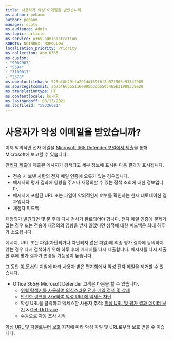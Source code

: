 ```yaml
---
title: 사용자가 악성 이메일을 받았습니까
ms.author: pebaum
author: pebaum
manager: scotv
ms.audience: Admin
ms.topic: article
ms.service: o365-administration
ROBOTS: NOINDEX, NOFOLLOW
localization_priority: Priority
ms.collection: Adm_O365
ms.custom:
- "9002907"
- "5594"
- "3100017"
- "2578"
ms.openlocfilehash: 525af0b29ffa291ddf69f6f2d97f505e93342989
ms.sourcegitcommit: ab75f66355116e995b3cb5505465b31989339e28
ms.translationtype: HT
ms.contentlocale: ko-KR
ms.lasthandoff: 08/13/2021
ms.locfileid: "58326681"
---
```

# <a name="did-your-users-receive-malicious-email"></a>사용자가 악성 이메일을 받았습니까?

이제 악의적인 전자 메일을 [Microsoft 365 Defender 포털에서 제출](https://sip.security.microsoft.com/reportsubmission?viewid=admin)을 통해 Microsoft에 보고할 수 있습니다.

[관리자 제출](https://security.microsoft.com/reportsubmission?viewid=admin)에 제출된 메시지가 검색되고 세부 정보에 표시된 다음 결과가 표시됩니다.

- 전송 시 보낸 사람의 전자 메일 인증에 오류가 있는 경우입니다.
- 메시지의 평가 결과에 영향을 주거나 재정의할 수 있는 정책 조회에 대한 정보입니다.
- 메시지에 포함된 URL 또는 파일이 악의적인지 여부를 확인하는 현재 데토네이션 결과입니다.
- 채점자 피드백

재정의가 발견되면 몇 분 후에 다시 검사가 완료되어야 합니다. 전자 메일 인증에 문제가 없는 경우 또는 전송이 재정의의 영향을 받지 않았다면 성적에 대한 피드백은 최대 하루가 소요됩니다.

메시지, URL 또는 파일(차단되거나 차단되지 않은 파일)에 최종 평가 결과에 동의하지 않는 경우 다시 검색하기 위해 하루 후에 메시지를 다시 제출합니다. 메시지를 다시 제출한 후에 평가 결과가 변경될 가능성이 높습니다.

그 동안 [이 문서](https://docs.microsoft.com/microsoft-365/compliance/search-for-and-delete-messages-in-your-organization)의 지침에 따라 사용자 받은 편지함에서 악성 전자 메일을 제거할 수 있습니다.

- Office 365용 Microsoft Defender 고객은 다음을 할 수 있습니다.
  - [위협 탐색기를 사용하여 의심스러운 전자 메일 검색 및 삭제](https://docs.microsoft.com/microsoft-365/security/office-365-security/investigate-malicious-email-that-was-delivered)
  - [안전한 링크를 사용하여 악성 URL에 액세스 차단](https://docs.microsoft.com/microsoft-365/security/office-365-security/safe-links)
  - 악성 URL을 클릭하고 액세스한 사용자 추적: [피싱 URL 및 평가 결과 데이터 보기](https://docs.microsoft.com/microsoft-365/security/office-365-security/threat-explorer) & [Get-UrlTrace](https://docs.microsoft.com/powershell/module/exchange/get-urltrace)
  - 수동으로 [자동 조사 시작](https://docs.microsoft.com/microsoft-365/security/office-365-security/automated-investigation-response-office)

[악성 URL 및 파일로부터 보호](https://docs.microsoft.com/microsoft-365/security/office-365-security/protect-against-threats) 지침에 따라 악성 파일 및 URL로부터 보호 받을 수 이습니다.
